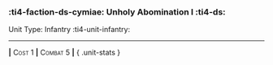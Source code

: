 ### :ti4-faction-ds-cymiae: **Unholy Abomination I** :ti4-ds:

Unit Type: Infantry :ti4-unit-infantry:

---

__|__ <span style="font-variant:small-caps;">Cost 1</span> __|__ <span style="font-variant:small-caps;">Combat 5</span> __|__
{ .unit-stats }
